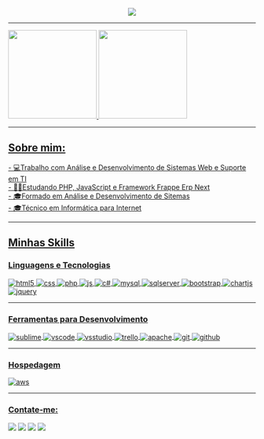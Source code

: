<p align="center">
  <img src="https://readme-typing-svg.herokuapp.com/?lines=Olá,+eu+sou+Lucas+Matheus!;Analista+de+Sistemas;Desenvolvedor+Web&font=Fira%20Code&center=true&width=380&height=50">
</p>
<hr>
<a href="https://github.com/LucasM1710">
  <img height="180em" src="https://github-readme-stats.vercel.app/api?username=LucasM1710&anuraghazra&theme=maroongold&show_icons=true"/>
  <img height="180em" src="https://github-readme-stats.vercel.app/api/top-langs/?username=LucasM1710&layout=compact&langs_count=7&theme=maroongold"/>
</div>
<hr>
<h2>Sobre mim:</h2>
- 💻Trabalho com Análise e Desenvolvimento de Sistemas Web e Suporte em TI
<br/>
- 👨‍💻Estudando PHP, JavaScript e Framework Frappe Erp Next
<br/>
- 🎓Formado em Análise e Desenvolvimento de Sitemas
<br/>
- 🎓Técnico em Informática para Internet
<hr>
<h2>Minhas Skills</h2>
<h3>Linguagens e Tecnologias</h3>
<div style="display: inline_block">
  <img align="center" alt="html5" src="https://img.shields.io/badge/HTML5-E34F26?style=for-the-badge&logo=html5&logoColor=white" />
  <img align="center" alt="css" src="https://img.shields.io/badge/CSS3-1572B6?style=for-the-badge&logo=css3&logoColor=white" />
  <img align="center" alt="php" src="https://img.shields.io/badge/PHP-250b40?style=for-the-badge&logo=php&logoColor=white" />
  <img align="center" alt="js" src="https://img.shields.io/badge/JavaScript-F7DF1E?style=for-the-badge&logo=javascript&logoColor=black" />
  <img align="center" alt="c#" src="https://img.shields.io/badge/c%23-%23239120.svg?style=for-the-badge&logo=c-sharp&logoColor=white" />
  <img align="center" alt="mysql" src="https://img.shields.io/badge/mysql-%2300f.svg?style=for-the-badge&logo=mysql&logoColor=white" />
  <img align="center" alt="sqlserver" src="https://img.shields.io/badge/Microsoft%20SQL%20Sever-CC2927?style=for-the-badge&logo=microsoft%20sql%20server&logoColor=white" />
  <img align="center" alt="bootstrap" src="https://img.shields.io/badge/bootstrap-%23563D7C.svg?style=for-the-badge&logo=bootstrap&logoColor=white" />
  <img align="center" alt="chartjs" src="https://img.shields.io/badge/chart.js-F5788D.svg?style=for-the-badge&logo=chart.js&logoColor=white" />
  <img align="center" alt="jquery" src="https://img.shields.io/badge/jquery-%230769AD.svg?style=for-the-badge&logo=jquery&logoColor=white" />
</div>
<hr>
<h3>Ferramentas para Desenvolvimento</h3>
<div style="display: inline_block">
  <img align="center" alt="sublime" src="https://img.shields.io/badge/sublime_text-%23575757.svg?style=for-the-badge&logo=sublime-text&logoColor=important" />
  <img align="center" alt="vscode" src="https://img.shields.io/badge/Visual%20Studio%20Code-0078d7.svg?style=for-the-badge&logo=visual-studio-code&logoColor=white" />
  <img align="center" alt="vsstudio" src="https://img.shields.io/badge/Visual%20Studio-5C2D91.svg?style=for-the-badge&logo=visual-studio&logoColor=white" />
  <img align="center" alt="trello" src="https://img.shields.io/badge/Trello-%23026AA7.svg?style=for-the-badge&logo=Trello&logoColor=white" />
  <img align="center" alt="apache" src="https://img.shields.io/badge/apache-%23D42029.svg?style=for-the-badge&logo=apache&logoColor=white" />
  <img align="center" alt="git" src="https://img.shields.io/badge/git-%23F05033.svg?style=for-the-badge&logo=git&logoColor=white" />
  <img align="center" alt="github" src="https://img.shields.io/badge/github-%23121011.svg?style=for-the-badge&logo=github&logoColor=white" />
</div>
<hr>
<h3>Hospedagem</h3>
<div style="display: inline_block">
  <img align="center" alt="aws" src="https://img.shields.io/badge/AWS-%23FF9900.svg?style=for-the-badge&logo=amazon-aws&logoColor=white" />
</div>
<hr>
<h3 align="left">Contate-me:</h3>
<p align="left">
<a href="https://www.instagram.com/lucas_matheuscs/" target="_blank"><img src="https://img.shields.io/badge/-Instagram-%23E4405F?style=for-the-badge&logo=instagram&logoColor=white" target="_blank"></a>
<a href="https://api.whatsapp.com/send?phone=5511972768476" target="_blank"><img src="https://img.shields.io/badge/WhatsApp-25D366?style=for-the-badge&logo=whatsapp&logoColor=white" target="_blank"></a>
 <a href="https://www.linkedin.com/in/lucas-matheus-de-campos-silva-ba55881a9/" target="_blank"><img src="https://img.shields.io/badge/-LinkedIn-%230077B5?style=for-the-badge&logo=linkedin&logoColor=white" target="_blank"></a>
<a href = "mailto:lucasmatheusc@hotmail.com"><img src="https://img.shields.io/badge/Microsoft_Outlook-0078D4?style=for-the-badge&logo=microsoft-outlook&logoColor=white" target="_blank"></a>
</p>

